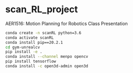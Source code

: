 # scan_RL_project
AER1516: Motion Planning for Robotics Class Presentation


```Bash
conda create -n scanRL python=3.6
conda activate scanRL
conda install pip==20.2.1
cd gym-unrealcv
pip install -e .
conda install --channel menpo opencv
pip install tensorflow
conda install -c open3d-admin open3d 
```
